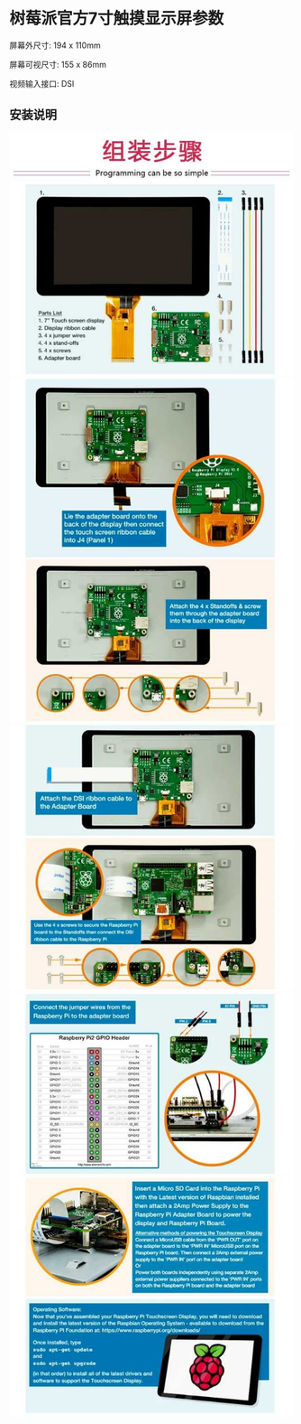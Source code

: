 # 树莓派官方7寸触摸显示屏参数

屏幕外尺寸: 194 x 110mm

屏幕可视尺寸: 155 x 86mm

视频输入接口: DSI

## 安装说明

![](1.jpeg)
![](2.jpeg)
![](3.jpeg)
![](4.jpeg)
![](5.jpeg)